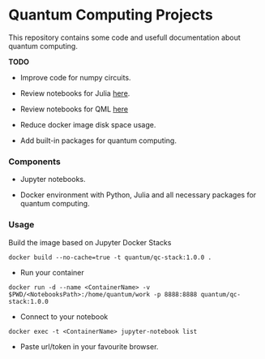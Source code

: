 # Quantum Computing Projects

This repository contains some code and usefull documentation about quantum computing.

**TODO**

- Improve code for numpy circuits.

- Review notebooks for Julia [here](quantum_cryptography/1_ToReview.ipynb).

- Review notebooks for QML [here](quantum_machine_learning)

- Reduce docker image disk space usage.

- Add built-in packages for quantum computing.

### Components

- Jupyter notebooks.

- Docker environment with Python, Julia and all necessary packages for quantum computing.

### Usage

Build the image based on Jupyter Docker Stacks

`docker build --no-cache=true -t quantum/qc-stack:1.0.0 .`

- Run your container

`docker run -d --name <ContainerName> -v $PWD/<NotebooksPath>:/home/quantum/work -p 8888:8888 quantum/qc-stack:1.0.0`

- Connect to your notebook

`docker exec -t <ContainerName> jupyter-notebook list`

- Paste url/token in your favourite browser.